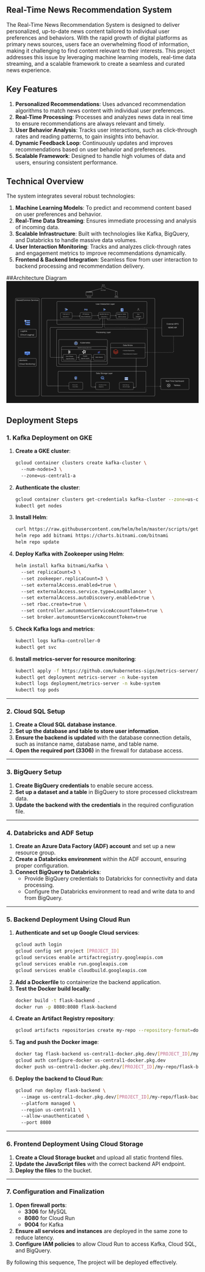 ## Real-Time News Recommendation System

The Real-Time News Recommendation System is designed to deliver personalized, up-to-date news content tailored to individual user preferences and behaviors. With the rapid growth of digital platforms as primary news sources, users face an overwhelming flood of information, making it challenging to find content relevant to their interests. This project addresses this issue by leveraging machine learning models, real-time data streaming, and a scalable framework to create a seamless and curated news experience.


## Key Features
1. **Personalized Recommendations**: Uses advanced recommendation algorithms to match news content with individual user preferences. 
2. **Real-Time Processing**: Processes and analyzes news data in real time to ensure recommendations are always relevant and timely. 
3. **User Behavior Analysis**: Tracks user interactions, such as click-through rates and reading patterns, to gain insights into behavior. 
4. **Dynamic Feedback Loop**: Continuously updates and improves recommendations based on user behavior and preferences. 
5. **Scalable Framework**: Designed to handle high volumes of data and users, ensuring consistent performance. 


## Technical Overview
The system integrates several robust technologies:

1. **Machine Learning Models**: To predict and recommend content based on user preferences and behavior. 
2. **Real-Time Data Streaming**: Ensures immediate processing and analysis of incoming data. 
3. **Scalable Infrastructure**: Built with technologies like Kafka, BigQuery, and Databricks to handle massive data volumes. 
4. **User Interaction Monitoring**: Tracks and analyzes click-through rates and engagement metrics to improve recommendations dynamically. 
5. **Frontend & Backend Integration**: Seamless flow from user interaction to backend processing and recommendation delivery. 

##Architecture Diagram
![Arch](https://github.com/Nitharshan-C-V/Real-time-news-recommendation/blob/main/DCSC%20Project%20Architecture.png)

## Deployment Steps

### 1. Kafka Deployment on GKE
1. **Create a GKE cluster**:  
   ```bash
   gcloud container clusters create kafka-cluster \  
     --num-nodes=3 \  
     --zone=us-central1-a  
   ```
2. **Authenticate the cluster**:  
   ```bash
   gcloud container clusters get-credentials kafka-cluster --zone=us-central1-a  
   kubectl get nodes  
   ```
3. **Install Helm**:  
   ```bash
   curl https://raw.githubusercontent.com/helm/helm/master/scripts/get-helm-3 | bash  
   helm repo add bitnami https://charts.bitnami.com/bitnami  
   helm repo update  
   ```
4. **Deploy Kafka with Zookeeper using Helm**:  
   ```bash
   helm install kafka bitnami/kafka \  
     --set replicaCount=3 \  
     --set zookeeper.replicaCount=3 \  
     --set externalAccess.enabled=true \  
     --set externalAccess.service.type=LoadBalancer \  
     --set externalAccess.autoDiscovery.enabled=true \  
     --set rbac.create=true \  
     --set controller.automountServiceAccountToken=true \  
     --set broker.automountServiceAccountToken=true  
   ```
5. **Check Kafka logs and metrics**:  
   ```bash
   kubectl logs kafka-controller-0  
   kubectl get svc  
   ```
6. **Install metrics-server for resource monitoring**:  
   ```bash
   kubectl apply -f https://github.com/kubernetes-sigs/metrics-server/releases/download/v0.6.1/components.yaml  
   kubectl get deployment metrics-server -n kube-system  
   kubectl logs deployment/metrics-server -n kube-system  
   kubectl top pods  
   ```

---

### 2. Cloud SQL Setup
1. **Create a Cloud SQL database instance**.  
2. **Set up the database and table to store user information**.  
3. **Ensure the backend is updated** with the database connection details, such as instance name, database name, and table name.  
4. **Open the required port (3306)** in the firewall for database access.  

---

### 3. BigQuery Setup
1. **Create BigQuery credentials** to enable secure access.  
2. **Set up a dataset and a table** in BigQuery to store processed clickstream data.  
3. **Update the backend with the credentials** in the required configuration file.  

---

### 4. Databricks and ADF Setup
1. **Create an Azure Data Factory (ADF) account** and set up a new resource group.  
2. **Create a Databricks environment** within the ADF account, ensuring proper configuration.  
3. **Connect BigQuery to Databricks**:  
   - Provide BigQuery credentials to Databricks for  connectivity and data processing.  
   - Configure the Databricks environment to read and write data to and from BigQuery.  

---

### 5. Backend Deployment Using Cloud Run
1. **Authenticate and set up Google Cloud services**:  
   ```bash
   gcloud auth login  
   gcloud config set project [PROJECT_ID]  
   gcloud services enable artifactregistry.googleapis.com  
   gcloud services enable run.googleapis.com  
   gcloud services enable cloudbuild.googleapis.com  
   ```
2. **Add a Dockerfile** to containerize the backend application.  
3. **Test the Docker build locally**:  
   ```bash
   docker build -t flask-backend .  
   docker run -p 8080:8080 flask-backend  
   ```
4. **Create an Artifact Registry repository**:  
   ```bash
   gcloud artifacts repositories create my-repo --repository-format=docker --location=us-central1  
   ```
5. **Tag and push the Docker image**:  
   ```bash
   docker tag flask-backend us-central1-docker.pkg.dev/[PROJECT_ID]/my-repo/flask-backend:latest  
   gcloud auth configure-docker us-central1-docker.pkg.dev  
   docker push us-central1-docker.pkg.dev/[PROJECT_ID]/my-repo/flask-backend:latest  
   ```
6. **Deploy the backend to Cloud Run**:  
   ```bash
   gcloud run deploy flask-backend \  
     --image us-central1-docker.pkg.dev/[PROJECT_ID]/my-repo/flask-backend:latest \  
     --platform managed \  
     --region us-central1 \  
     --allow-unauthenticated \  
     --port 8080  
   ```

---

### 6. Frontend Deployment Using Cloud Storage
1. **Create a Cloud Storage bucket** and upload all static frontend files.  
2. **Update the JavaScript files** with the correct backend API endpoint.  
3. **Deploy the files** to the bucket.  

---

### 7. Configuration and Finalization
1. **Open firewall ports**:  
   - **3306** for MySQL  
   - **8080** for Cloud Run  
   - **9004** for Kafka  
2. **Ensure all services and instances** are deployed in the same zone to reduce latency.  
3. **Configure IAM policies** to allow Cloud Run to access Kafka, Cloud SQL, and BigQuery.  

By following this sequence, The project will be deployed effectively.
